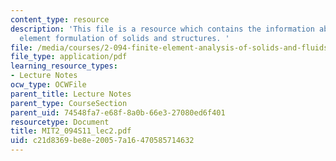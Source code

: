```yaml
---
content_type: resource
description: 'This file is a resource which contains the information about finite
  element formulation of solids and structures. '
file: /media/courses/2-094-finite-element-analysis-of-solids-and-fluids-ii-spring-2011/c21d8369be8e20057a16470585714632_MIT2_094S11_lec2.pdf
file_type: application/pdf
learning_resource_types:
- Lecture Notes
ocw_type: OCWFile
parent_title: Lecture Notes
parent_type: CourseSection
parent_uid: 74548fa7-e68f-8a0b-66e3-27080ed6f401
resourcetype: Document
title: MIT2_094S11_lec2.pdf
uid: c21d8369-be8e-2005-7a16-470585714632
---
```

